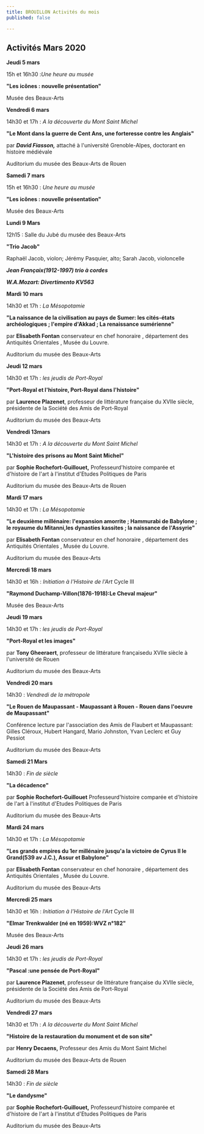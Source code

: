 ```yaml
---
title: BROUILLON Activités du mois
published: false

---
```

## Activités Mars 2020

**Jeudi 5 mars**  

  
15h et 16h30 :_Une heure au musée_  

**"Les icônes : nouvelle présentation"**  

Musée des Beaux-Arts  

**Vendredi 6 mars**  

14h30 et 17h : _A la découverte du Mont Saint Michel_  

**"Le Mont dans la guerre de Cent Ans, une forteresse contre les Anglais"**  

par **_David Fiasson,_** attaché à l'université Grenoble-Alpes, doctorant en histoire médiévale  

 Auditorium du musée des Beaux-Arts de Rouen  

**Samedi 7 mars**  

15h et 16h30 : _Une heure au musée_  

**"Les icônes : nouvelle présentation"**  

Musée des Beaux-Arts  

**Lundi 9 Mars**    

12h15 : Salle du Jubé du musée des Beaux-Arts    

**"Trio Jacob"**  

Raphaël Jacob, violon; Jérémy Pasquier, alto; Sarah Jacob, violoncelle  

**_Jean Françaix(1912-1997) trio à cordes_**  

**_W.A.Mozart: Divertimento KV563_**   

**Mardi 10 mars**

14h30 et 17h : _La Mésopotamie_  

**"La naissance de la civilisation au pays de Sumer: les cités-états archéologiques ; l'empire d'Akkad ; La renaissance sumérienne"**   

par **Elisabeth Fontan** conservateur en chef  honoraire , département des Antiquités Orientales , Musée du Louvre.

Auditorium du musée des Beaux-Arts  

**Jeudi 12 mars**   

14h30 et 17h : _les jeudis de Port-Royal_  

**"Port-Royal et l'histoire, Port-Royal dans l'histoire"**  

par **Laurence Plazenet**, professeur de littérature française du XVIIe siècle, présidente de la Société des Amis de Port-Royal  

Auditorium du musée des Beaux-Arts    

**Vendredi 13mars**  

14h30 et 17h : _A la découverte du Mont Saint Michel_  

**"L'histoire des prisons au Mont Saint Michel"**  

par **Sophie Rochefort-Guillouet,** Professeurd'histoire comparée et d'histoire de l'art à l'institut d'Etudes Politiques de Paris    

 Auditorium du musée des Beaux-Arts de Rouen   

 **Mardi 17 mars**  

14h30 et 17h : _La Mésopotamie_

**"Le deuxième millénaire: l'expansion amorrite ; Hammurabi de Babylone ; le royaume du Mitanni,les dynasties kassites ; la naissance de l'Assyrie"**  

par **Elisabeth Fontan** conservateur en chef  honoraire , département des Antiquités Orientales , Musée du Louvre.  

Auditorium du musée des Beaux-Arts 

**Mercredi 18 mars**  

14h30 et 16h : _Initiation à l'Histoire de l'Art_ Cycle III  

**"Raymond Duchamp-Villon(1876-1918):Le Cheval majeur"**  

Musée des Beaux-Arts    

**Jeudi 19 mars**  

14h30 et 17h : _les jeudis de Port-Royal_    

**"Port-Royal et les images"**  

par **Tony Gheeraert**, professeur de littérature françaisedu XVIIe siècle à l'université de Rouen  

Auditorium du musée des Beaux-Arts  

**Vendredi 20 mars**  

14h30 : _Vendredi de la métropole_  

**"Le Rouen de Maupassant - Maupassant à Rouen - Rouen dans l'oeuvre de Maupassant"**  

Conférence lecture par l'association des Amis de Flaubert et Maupassant: Gilles Cléroux, Hubert Hangard, Mario Johnston, Yvan Leclerc et Guy Pessiot  

Auditorium du musée des Beaux-Arts   

**Samedi 21 Mars**   

14h30 :  _Fin de siècle_  

**"La décadence"**   

par **Sophie Rochefort-Guillouet** Professeurd'histoire comparée et d'histoire de l'art à l'institut d'Etudes Politiques de Paris  

Auditorium du musée des Beaux-Arts    

**Mardi 24 mars**  

14h30 et 17h : _La Mésopotamie_

**"Les grands empires du 1er millénaire jusqu'a la victoire de Cyrus II le Grand(539 av J.C.), Assur et Babylone"**  

par **Elisabeth Fontan** conservateur en chef  honoraire , département des Antiquités Orientales , Musée du Louvre.  

Auditorium du musée des Beaux-Arts  

**Mercredi 25 mars**  

14h30 et 16h : _Initiation à l'Histoire de l'Art_ Cycle III  

**"Elmar Trenkwalder (né en 1959):WVZ n°182"**  

Musée des Beaux-Arts    

  

**Jeudi 26 mars**  

14h30 et 17h : _les jeudis de Port-Royal_   

**"Pascal :une pensée de Port-Royal"**  

par **Laurence Plazenet**, professeur de littérature française du XVIIe siècle, présidente de la Société des Amis de Port-Royal  

Auditorium du musée des Beaux-Arts    

**Vendredi 27 mars**  

14h30 et 17h : _A la découverte du Mont Saint Michel_  

**"Histoire de la restauration du monument et de son site"**  

par **Henry Decaens,** Professeur des Amis du Mont Saint Michel    

 Auditorium du musée des Beaux-Arts de Rouen   

 **Samedi 28 Mars**   

14h30 :  _Fin de siècle_  

**"Le dandysme"**   

par **Sophie Rochefort-Guillouet,** Professeurd'histoire comparée et d'histoire de l'art à l'institut d'Etudes Politiques de Paris  

Auditorium du musée des Beaux-Arts 